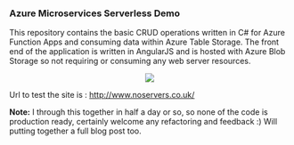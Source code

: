 ### Azure Microservices Serverless Demo

This repository contains the basic CRUD operations written in C# for Azure Function Apps and consuming data within Azure Table Storage. The front end of the application is written in AngularJS and is hosted with Azure Blob Storage so not requiring or consuming any web server resources.

<p align="center">
<img src="https://cloud.githubusercontent.com/assets/1585092/16108018/6385f608-3398-11e6-9ff1-1f28dd6a850f.png"/>
</p>

Url to test the site is : <a herf="http://www.noservers.co.uk">http://www.noservers.co.uk/</a>

<b>Note:</b> I through this together in half a day or so, so none of the code is production ready, certainly welcome any refactoring and feedback :) Will putting together a full blog post too.


